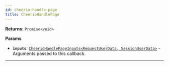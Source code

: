 ```yaml
---
id: cheerio-handle-page
title: CheerioHandlePage
---
```


<a name="cheeriohandlepage"></a>

**Returns**: `Promise<void>`

**Params**

-   **`inputs`**: [`CheerioHandlePageInputs<RequestUserData, SessionUserData>`](/docs/typedefs/cheerio-handle-page-inputs) - Arguments passed to this
    callback.

---
